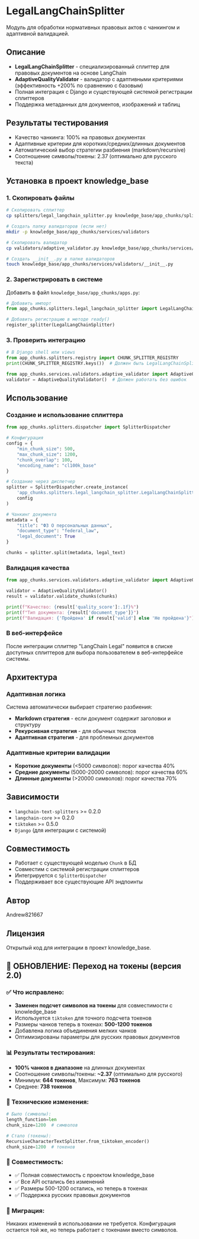 # LegalLangChainSplitter

Модуль для обработки нормативных правовых актов с чанкингом и адаптивной валидацией.

## Описание

- **LegalLangChainSplitter** - специализированный сплиттер для правовых документов на основе LangChain
- **AdaptiveQualityValidator** - валидатор с адаптивными критериями (эффективность +200% по сравнению с базовым)
- Полная интеграция с Django и существующей системой регистрации сплиттеров
- Поддержка метаданных для документов, изображений и таблиц

## Результаты тестирования

- Качество чанкинга: 100% на правовых документах
- Адаптивные критерии для коротких/средних/длинных документов  
- Автоматический выбор стратегии разбиения (markdown/recursive)
- Соотношение символы/токены: 2.37 (оптимально для русского текста)

## Установка в проект knowledge_base

### 1. Скопировать файлы

```bash
# Скопировать сплиттер
cp splitters/legal_langchain_splitter.py knowledge_base/app_chunks/splitters/

# Создать папку валидаторов (если нет)
mkdir -p knowledge_base/app_chunks/services/validators

# Скопировать валидатор
cp validators/adaptive_validator.py knowledge_base/app_chunks/services/validators/

# Создать __init__.py в папке валидаторов
touch knowledge_base/app_chunks/services/validators/__init__.py
```

### 2. Зарегистрировать в системе

Добавить в файл `knowledge_base/app_chunks/apps.py`:

```python
# Добавить импорт
from app_chunks.splitters.legal_langchain_splitter import LegalLangChainSplitter

# Добавить регистрацию в методе ready()
register_splitter(LegalLangChainSplitter)
```

### 3. Проверить интеграцию

```python
# В Django shell или views
from app_chunks.splitters.registry import CHUNK_SPLITTER_REGISTRY
print(CHUNK_SPLITTER_REGISTRY.keys())  # Должен быть LegalLangChainSplitter

from app_chunks.services.validators.adaptive_validator import AdaptiveQualityValidator
validator = AdaptiveQualityValidator()  # Должен работать без ошибок
```

## Использование

### Создание и использование сплиттера

```python
from app_chunks.splitters.dispatcher import SplitterDispatcher

# Конфигурация
config = {
    "min_chunk_size": 500,
    "max_chunk_size": 1200,
    "chunk_overlap": 100,
    "encoding_name": "cl100k_base"
}

# Создание через диспетчер
splitter = SplitterDispatcher.create_instance(
    'app_chunks.splitters.legal_langchain_splitter.LegalLangChainSplitter',
    config
)

# Чанкинг документа
metadata = {
    "title": "ФЗ О персональных данных",
    "document_type": "federal_law",
    "legal_document": True
}

chunks = splitter.split(metadata, legal_text)
```

### Валидация качества

```python
from app_chunks.services.validators.adaptive_validator import AdaptiveQualityValidator

validator = AdaptiveQualityValidator()
result = validator.validate_chunks(chunks)

print(f"Качество: {result['quality_score']:.1f}%")
print(f"Тип документа: {result['document_type']}")
print(f"Валидация: {'Пройдена' if result['valid'] else 'Не пройдена'}")
```

### В веб-интерфейсе

После интеграции сплиттер "LangChain Legal" появится в списке доступных сплиттеров для выбора пользователем в веб-интерфейсе системы.

## Архитектура

### Адаптивная логика

Система автоматически выбирает стратегию разбиения:

- **Markdown стратегия** - если документ содержит заголовки и структуру
- **Рекурсивная стратегия** - для обычных текстов
- **Адаптивная стратегия** - для проблемных документов

### Адаптивные критерии валидации

- **Короткие документы** (<5000 символов): порог качества 40%
- **Средние документы** (5000-20000 символов): порог качества 60%
- **Длинные документы** (>20000 символов): порог качества 70%

## Зависимости

- `langchain-text-splitters` >= 0.2.0
- `langchain-core` >= 0.2.0
- `tiktoken` >= 0.5.0
- `Django` (для интеграции с системой)

## Совместимость

- Работает с существующей моделью `Chunk` в БД
- Совместим с системой регистрации сплиттеров
- Интегрируется с `SplitterDispatcher`
- Поддерживает все существующие API эндпоинты

## Автор

Andrew821667

## Лицензия

Открытый код для интеграции в проект knowledge_base.


## 🔄 ОБНОВЛЕНИЕ: Переход на токены (версия 2.0)

### ✅ Что исправлено:
- **Заменен подсчет символов на токены** для совместимости с knowledge_base
- Используется `tiktoken` для точного подсчета токенов
- Размеры чанков теперь в токенах: **500-1200 токенов**
- Добавлена логика объединения мелких чанков
- Оптимизированы параметры для русских правовых документов

### 📊 Результаты тестирования:
- **100% чанков в диапазоне** на длинных документах
- Соотношение символы/токены: **~2.37** (оптимально для русского)
- Минимум: **644 токенов**, Максимум: **763 токенов**
- Среднее: **738 токенов**

### 🔧 Технические изменения:
```python
# Было (символы):
length_function=len
chunk_size=1200  # символов

# Стало (токены):
RecursiveCharacterTextSplitter.from_tiktoken_encoder()
chunk_size=1200  # токенов
```

### 🎯 Совместимость:
- ✅ Полная совместимость с проектом knowledge_base
- ✅ Все API остались без изменений
- ✅ Размеры 500-1200 остались, но теперь в токенах
- ✅ Поддержка русских правовых документов

### 📝 Миграция:
Никаких изменений в использовании не требуется. Конфигурация остается той же, но теперь работает с токенами вместо символов.
